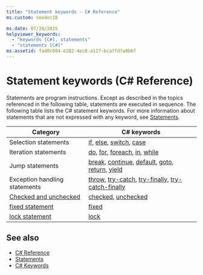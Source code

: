 ```yaml
---
title: "Statement keywords - C# Reference"
ms.custom: seodec18

ms.date: 07/20/2015
helpviewer_keywords: 
  - "keywords [C#], statements"
  - "statements [C#]"
ms.assetid: fad0c004-e282-4ec8-a127-bca7fd7a0b6f
---
```

# Statement keywords (C# Reference)

Statements are program instructions. Except as described in the topics referenced in the following table, statements are executed in sequence. The following table lists the C# statement keywords. For more information about statements that are not expressed with any keyword, see [Statements](../../programming-guide/statements-expressions-operators/statements.md).

|Category|C# keywords|
|--------------|------------------|
|Selection statements|[if](if-else.md), [else](if-else.md), [switch](switch.md), [case](switch.md)|
|Iteration statements|[do](do.md), [for](for.md), [foreach](foreach-in.md), [in](foreach-in.md), [while](while.md)|
|Jump statements|[break](break.md), [continue](continue.md), [default](switch.md), [goto](goto.md), [return](return.md), [yield](yield.md)|
|Exception handling statements|[throw](throw.md), [try-catch](try-catch.md), [try-finally](try-finally.md), [try-catch-finally](try-catch-finally.md)|
|[Checked and unchecked](checked-and-unchecked.md)|[checked](checked.md), [unchecked](unchecked.md)|
[fixed statement](fixed-statement.md)|[fixed](fixed-statement.md)|
|[lock statement](lock-statement.md)|[lock](lock-statement.md)|

## See also

- [C# Reference](../index.md)
- [Statements](../../programming-guide/statements-expressions-operators/statements.md)
- [C# Keywords](index.md)
